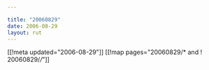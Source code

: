 ```yaml
---

title: "20060829"
date: 2006-08-29
layout: rut
---
```


[[!meta updated="2006-08-29"]]
[[!map pages="20060829/* and ! 20060829/*/*"]]
